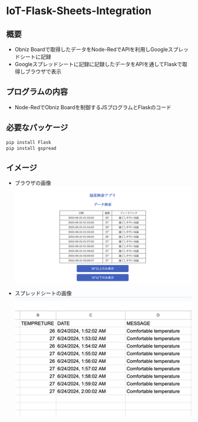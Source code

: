 # IoT-Flask-Sheets-Integration
## 概要
- Obniz Boardで取得したデータをNode-RedでAPIを利用しGoogleスプレッドシートに記録
- Googleスプレッドシートに記録に記録したデータをAPIを通してFlaskで取得しブラウザで表示

## プログラムの内容
- Node-RedでObniz Boardを制御するJSプログラムとFlaskのコード

## 必要なパッケージ
```
pip install Flask
pip install gspread
```

## イメージ
- ブラウザの画像
![完成イメージ](img/img1.png)

- スプレッドシートの画像
![完成イメージ](img/s1.png)
